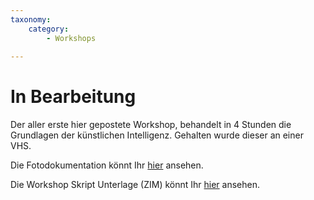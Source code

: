 ```yaml
---
taxonomy:
    category:
        - Workshops
        
---
```

# In Bearbeitung

Der aller erste hier gepostete Workshop, behandelt in 4 Stunden die Grundlagen der künstlichen Intelligenz.
Gehalten wurde dieser an einer VHS.

Die Fotodokumentation könnt Ihr [hier](https://ki-workshop.org/protokoll-ki-grundlagen-4h/) ansehen.

Die Workshop Skript Unterlage (ZIM) könnt Ihr [hier](
https://ki-workshop.org/skript-ki-grundlagen-4h/) ansehen.

